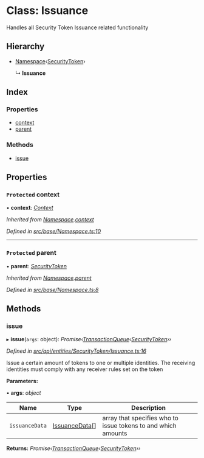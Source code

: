 # Class: Issuance

Handles all Security Token Issuance related functionality

## Hierarchy

* [Namespace](base.namespace.md)‹[SecurityToken](api_entities_securitytoken.securitytoken.md)›

  ↳ **Issuance**

## Index

### Properties

* [context](api_entities_securitytoken.issuance.md#protected-context)
* [parent](api_entities_securitytoken.issuance.md#protected-parent)

### Methods

* [issue](api_entities_securitytoken.issuance.md#issue)

## Properties

### `Protected` context

• **context**: *[Context](context.context-1.md)*

*Inherited from [Namespace](base.namespace.md).[context](base.namespace.md#protected-context)*

*Defined in [src/base/Namespace.ts:10](https://github.com/PolymathNetwork/polymesh-sdk/blob/6d34df1/src/base/Namespace.ts#L10)*

___

### `Protected` parent

• **parent**: *[SecurityToken](api_entities_securitytoken.securitytoken.md)*

*Inherited from [Namespace](base.namespace.md).[parent](base.namespace.md#protected-parent)*

*Defined in [src/base/Namespace.ts:8](https://github.com/PolymathNetwork/polymesh-sdk/blob/6d34df1/src/base/Namespace.ts#L8)*

## Methods

###  issue

▸ **issue**(`args`: object): *Promise‹[TransactionQueue](base.transactionqueue.md)‹[SecurityToken](api_entities_securitytoken.securitytoken.md)››*

*Defined in [src/api/entities/SecurityToken/Issuance.ts:16](https://github.com/PolymathNetwork/polymesh-sdk/blob/6d34df1/src/api/entities/SecurityToken/Issuance.ts#L16)*

Issue a certain amount of tokens to one or multiple identities. The receiving identities must comply with any receiver rules set on the token

**Parameters:**

▪ **args**: *object*

Name | Type | Description |
------ | ------ | ------ |
`issuanceData` | [IssuanceData](../interfaces/types.issuancedata.md)[] | array that specifies who to issue tokens to and which amounts  |

**Returns:** *Promise‹[TransactionQueue](base.transactionqueue.md)‹[SecurityToken](api_entities_securitytoken.securitytoken.md)››*
